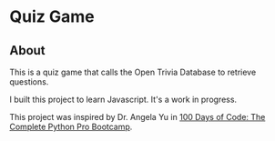 # Quiz Game

## About
This is a quiz game that calls the <a herf="https://opentdb.com/api_config.php">Open Trivia Database</a> to retrieve questions.

I built this project to learn Javascript. It's a work in progress.

This project was inspired by Dr. Angela Yu in <a href="https://www.udemy.com/course/100-days-of-code/?utm_source=adwords&utm_medium=udemyads&utm_campaign=Search_DSA_Alpha_Prof_la.EN_cc.AU&campaigntype=Search&portfolio=Australia&language=EN&product=Course&test=&audience=DSA&topic=Python&priority=Alpha&utm_content=deal4584&utm_term=_._ag_164459486521_._ad_696231493096_._kw__._de_c_._dm__._pl__._ti_aud-2268488108799%3Adsa-1705455366924_._li_9071307_._pd__._&matchtype=&gad_source=1&gclid=CjwKCAjwnPS-BhBxEiwAZjMF0scRsaHtKq0JpCjeOJPMcROEtw5RijIDco2qxh0pVAJ-Bdzp-5FyFRoC9U4QAvD_BwE&couponCode=PMNVD20A">100 Days of Code: The Complete Python Pro Bootcamp</a>.

